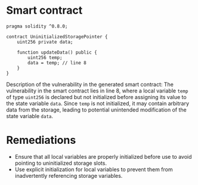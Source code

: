 # Smart contract

```solidity
pragma solidity ^0.8.0;

contract UninitializedStoragePointer {
    uint256 private data;

    function updateData() public {
        uint256 temp;
        data = temp; // line 8
    }
}
```

Description of the vulnerability in the generated smart contract:
The vulnerability in the smart contract lies in line 8, where a local variable `temp` of type `uint256` is declared but not initialized before assigning its value to the state variable `data`. Since `temp` is not initialized, it may contain arbitrary data from the storage, leading to potential unintended modification of the state variable `data`.

# Remediations

- Ensure that all local variables are properly initialized before use to avoid pointing to uninitialized storage slots.
- Use explicit initialization for local variables to prevent them from inadvertently referencing storage variables.